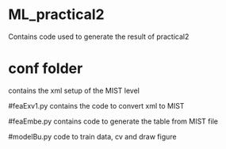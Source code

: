 # ML_practical2

Contains code used to generate the result of practical2

# conf folder
contains the xml setup of the MIST level

#feaExv1.py
contains the code to convert xml to MIST

#feaEmbe.py
contains code to generate the table from MIST file

#modelBu.py
code to train data, cv and draw figure


